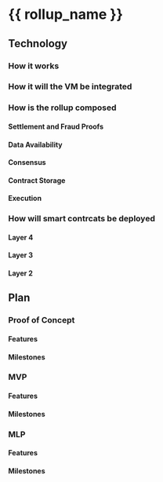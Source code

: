 # {{ rollup_name }}
<!-- DESCRIBE your rollup. -->

## Technology
<!-- INCLUDE a UML diagram for key systems in your chosen technology and systems you will implement. Use whatever diagramming tool you like. Recommendation: https://www.lucidchart.com/pages/landing?utm_source=google&utm_medium=cpc&utm_campaign=_chart_en_us_mixed_search_brand_exact_&km_CPC_CampaignId=1457964857&km_CPC_AdGroupID=57044764032&km_CPC_Keyword=lucidchart&km_CPC_MatchType=e&km_CPC_ExtensionID=&km_CPC_Network=g&km_CPC_AdPosition=&km_CPC_Creative=442433231228&km_CPC_TargetID=aud-552508845082:kwd-33511936169&km_CPC_Country=9031914&km_CPC_Device=c&km_CPC_placement=&km_CPC_target=&gclid=CjwKCAjwwb6lBhBJEiwAbuVUSu8uD6Szuco3LffO7NHSA1hLah1873is1ZSpIaw3VPZnU--xD7NtqBoCiwIQAvD_BwE -->

<!-- DESCRIBE at a high-level your rollup technology. -->

### How it works
<!-- DESCRIBE how your chosen rollup technology works in detail. -->

### How it will the VM be integrated
<!-- DESCRIBE how a Move VM (MoveVM or AptosVM) or other will be integrated into your chosen technology. -->

### How is the rollup composed
<!-- DESCRIBE which technologies are responsible for which rollup functionality. -->

#### Settlement and Fraud Proofs
<!-- DESCRIBE how settlement and fraud proving will be handled. -->

#### Data Availability
<!-- DESCRIBE the technologies responsible for data availability.  -->

#### Consensus
<!-- DESCRIBE how consensus is achieved. -->

#### Contract Storage
<!-- DESCRIBE how smart contracts are stored. -->

#### Execution
<!-- DESCRIBE how smart contracts are executed. -->

### How will smart contrcats be deployed
<!-- DESCRIBE how smart contracts will be deployed. -->

#### Layer 4
<!-- ...DESCRIBE with respect to settlement/rollup layer. -->

#### Layer 3
<!-- ...DESCRIBE with respect to the data availability layer.-->

#### Layer 2
<!-- ...DESCRIBE with respect to the consensus layer. -->

## Plan
<!-- DESCRIBE your plan to implement this rollup at a high-level. -->

### Proof of Concept
<!-- DESCRIBE your plan to implement a proof of concept. -->

#### Features
<!-- DESCRIBE the features your proof of concept will have. -->

#### Milestones
<!-- DESCRIBE a list of milestones for your proof of concept. Assign timelines to these milestones. Proof of concept development can include milestones that are simply related to getting your chosen technology to work in the appropriate manner. -->

### MVP
<!-- DESCRIBE your plan to implement an MVP. -->

#### Features
<!-- DESCRIBE the features your MVP will have. -->

#### Milestones
<!-- DESCRIBE a list of milestones for your MVP. Assign timelines to these milestones. -->

### MLP
<!-- DESCRIBE your plan to implement an MLP. (Minimum Lovable Product) -->

#### Features
<!-- DESCRIBE the features your MLP will have. -->

#### Milestones
<!-- DESCRIBE a list of milestones for your MLP. Assign timelines to these milestones. -->
